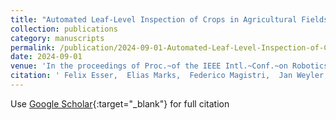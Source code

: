 ```yaml
---
title: "Automated Leaf-Level Inspection of Crops in Agricultural Fields by Combining Aerial and Ground Robot Systems"
collection: publications
category: manuscripts 
permalink: /publication/2024-09-01-Automated-Leaf-Level-Inspection-of-Crops-in-Agricultural-Fields-by-Combining-Aerial-and-Ground-Robot-Systems
date: 2024-09-01
venue: 'In the proceedings of Proc.~of the IEEE Intl.~Conf.~on Robotics &amp; Automation (ICRA)'
citation: ' Felix Esser,  Elias Marks,  Federico Magistri,  Jan Weyler,  Simon Bultmann,  Tobias Zaenker,  Alireza Ahmadi,  Michael Schreiber,  Heiner Kuhlmann,  Chris Mccool,  Marija Popovic,  Cyrill Stachniss,  Sven Behnke,  Maren Bennewitz,  Lasse Klingbeil, &quot;Automated Leaf-Level Inspection of Crops in Agricultural Fields by Combining Aerial and Ground Robot Systems.&quot; In the proceedings of Proc.~of the IEEE Intl.~Conf.~on Robotics &amp;amp; Automation (ICRA), 2024.'
---
```

Use [Google Scholar](https://scholar.google.com/scholar?q=Automated+Leaf+Level+Inspection+of+Crops+in+Agricultural+Fields+by+Combining+Aerial+and+Ground+Robot+Systems){:target="_blank"} for full citation